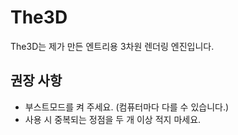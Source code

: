 # The3D
The3D는 제가 만든 엔트리용 3차원 렌더링 엔진입니다.
## 권장 사항
- 부스트모드를 켜 주세요. (컴퓨터마다 다를 수 있습니다.)
- 사용 시 중복되는 정점을 두 개 이상 적지 마세요.
